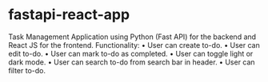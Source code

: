 # fastapi-react-app

Task Management Application using Python (Fast API) for the backend and React JS for the frontend. 
Functionality:  • User can create to-do. 
                • User can edit to-do. 
                • User can mark to-do as completed. 
                • User can toggle light or dark mode. 
                • User can search to-do from search bar in header. 
                • User can filter to-do.
